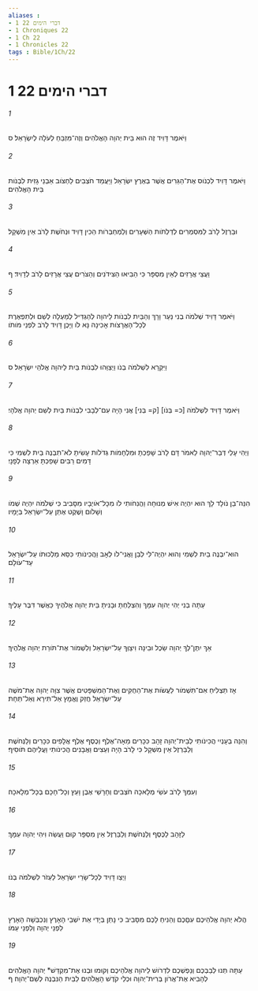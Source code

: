 ```yaml
---
aliases : 
- 1 דברי הימים 22
- 1 Chroniques 22
- 1 Ch 22
- 1 Chronicles 22
tags : Bible/1Ch/22
---
```


# 1 דברי הימים 22

###### 1
וַיֹּאמֶר דָּוִיד זֶה הוּא בֵּית יְהוָה הָאֱלֹהִים וְזֶה־מִּזְבֵּחַ לְעֹלָה לְיִשְׂרָאֵל׃ ס
###### 2
וַיֹּאמֶר דָּוִיד לִכְנֹוס אֶת־הַגֵּרִים אֲשֶׁר בְּאֶרֶץ יִשְׂרָאֵל וַיַּעֲמֵד חֹצְבִים לַחְצֹוב אַבְנֵי גָזִית לִבְנֹות בֵּית הָאֱלֹהִים׃
###### 3
וּבַרְזֶל לָרֹב לַמִּסְמְרִים לְדַלְתֹות הַשְּׁעָרִים וְלַמְחַבְּרֹות הֵכִין דָּוִיד וּנְחֹשֶׁת לָרֹב אֵין מִשְׁקָל׃
###### 4
וַעֲצֵי אֲרָזִים לְאֵין מִסְפָּר כִּי הֵבִיאוּ הַצִּידֹנִים וְהַצֹּרִים עֲצֵי אֲרָזִים לָרֹב לְדָוִיד׃ ף
###### 5
וַיֹּאמֶר דָּוִיד שְׁלֹמֹה בְנִי נַעַר וָרָךְ וְהַבַּיִת לִבְנֹות לַיהוָה לְהַגְדִּיל לְמַעְלָה לְשֵׁם וּלְתִפְאֶרֶת לְכָל־הָאֲרָצֹות אָכִינָה נָּא לֹו וַיָּכֶן דָּוִיד לָרֹב לִפְנֵי מֹותֹו׃
###### 6
וַיִּקְרָא לִשְׁלֹמֹה בְנֹו וַיְצַוֵּהוּ לִבְנֹות בַּיִת לַיהוָה אֱלֹהֵי יִשְׂרָאֵל׃ ס
###### 7
וַיֹּאמֶר דָּוִיד לִשְׁלֹמֹה [כ= בְּנֹו] [ק= בְּנִי] אֲנִי הָיָה עִם־לְבָבִי לִבְנֹות בַּיִת לְשֵׁם יְהוָה אֱלֹהָי׃
###### 8
וַיְהִי עָלַי דְּבַר־יְהוָה לֵאמֹר דָּם לָרֹב שָׁפַכְתָּ וּמִלְחָמֹות גְּדֹלֹות עָשִׂיתָ לֹא־תִבְנֶה בַיִת לִשְׁמִי כִּי דָּמִים רַבִּים שָׁפַכְתָּ אַרְצָה לְפָנָי׃
###### 9
הִנֵּה־בֵן נֹולָד לָךְ הוּא יִהְיֶה אִישׁ מְנוּחָה וַהֲנִחֹותִי לֹו מִכָּל־אֹויְבָיו מִסָּבִיב כִּי שְׁלֹמֹה יִהְיֶה שְׁמֹו וְשָׁלֹום וָשֶׁקֶט אֶתֵּן עַל־יִשְׂרָאֵל בְּיָמָיו׃
###### 10
הוּא־יִבְנֶה בַיִת לִשְׁמִי וְהוּא יִהְיֶה־לִּי לְבֵן וַאֲנִי־לֹו לְאָב וַהֲכִינֹותִי כִּסֵּא מַלְכוּתֹו עַל־יִשְׂרָאֵל עַד־עֹולָם׃
###### 11
עַתָּה בְנִי יְהִי יְהוָה עִמָּךְ וְהִצְלַחְתָּ וּבָנִיתָ בֵּית יְהוָה אֱלֹהֶיךָ כַּאֲשֶׁר דִּבֶּר עָלֶיךָ׃
###### 12
אַךְ יִתֶּן־לְּךָ יְהוָה שֵׂכֶל וּבִינָה וִיצַוְּךָ עַל־יִשְׂרָאֵל וְלִשְׁמֹור אֶת־תֹּורַת יְהוָה אֱלֹהֶיךָ׃
###### 13
אָז תַּצְלִיחַ אִם־תִּשְׁמֹור לַעֲשֹׂות אֶת־הַחֻקִּים וְאֶת־הַמִּשְׁפָּטִים אֲשֶׁר צִוָּה יְהוָה אֶת־מֹשֶׁה עַל־יִשְׂרָאֵל חֲזַק וֶאֱמָץ אַל־תִּירָא וְאַל־תֵּחָת׃
###### 14
וְהִנֵּה בְעָנְיִי הֲכִינֹותִי לְבֵית־יְהוָה זָהָב כִּכָּרִים מֵאָה־אֶלֶף וְכֶסֶף אֶלֶף אֲלָפִים כִּכָּרִים וְלַנְּחֹשֶׁת וְלַבַּרְזֶל אֵין מִשְׁקָל כִּי לָרֹב הָיָה וְעֵצִים וַאֲבָנִים הֲכִינֹותִי וַעֲלֵיהֶם תֹּוסִיף׃
###### 15
וְעִמְּךָ לָרֹב עֹשֵׂי מְלָאכָה חֹצְבִים וְחָרָשֵׁי אֶבֶן וָעֵץ וְכָל־חָכָם בְּכָל־מְלָאכָה׃
###### 16
לַזָּהָב לַכֶּסֶף וְלַנְּחֹשֶׁת וְלַבַּרְזֶל אֵין מִסְפָּר קוּם וַעֲשֵׂה וִיהִי יְהוָה עִמָּךְ׃
###### 17
וַיְצַו דָּוִיד לְכָל־שָׂרֵי יִשְׂרָאֵל לַעְזֹר לִשְׁלֹמֹה בְנֹו׃
###### 18
הֲלֹא יְהוָה אֱלֹהֵיכֶם עִםָּכֶם וְהֵנִיחַ לָכֶם מִסָּבִיב כִּי נָתַן בְּיָדִי אֵת יֹשְׁבֵי הָאָרֶץ וְנִכְבְּשָׁה הָאָרֶץ לִפְנֵי יְהוָה וְלִפְנֵי עַמֹּו׃
###### 19
עַתָּה תְּנוּ לְבַבְכֶם וְנַפְשְׁכֶם לִדְרֹושׁ לַיהוָה אֱלֹהֵיכֶם וְקוּמוּ וּבְנוּ אֶת־מִקְדַּשׁ* יְהוָה הָאֱלֹהִים לְהָבִיא אֶת־אֲרֹון בְּרִית־יְהוָה וּכְלֵי קֹדֶשׁ הָאֱלֹהִים לַבַּיִת הַנִּבְנֶה לְשֵׁם־יְהוָה׃ ף
